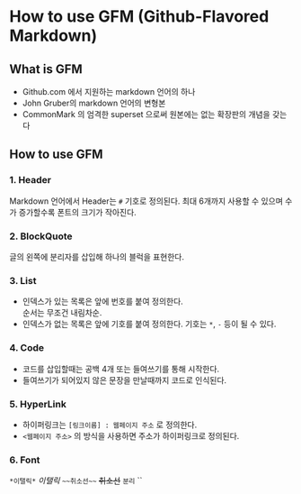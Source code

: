 # How to use GFM (Github-Flavored Markdown)

## What is GFM  
* Github.com 에서 지원하는 markdown 언어의 하나  
* John Gruber의 markdown 언어의 변형본
* CommonMark 의 엄격한 superset 으로써 원본에는 없는 확장판의 개념을 갖는다  

## How to use GFM

### 1. Header  
Markdown 언어에서 Header는 `#` 기호로 정의된다.
최대 6개까지 사용할 수 있으며 
수가 증가할수록 폰트의 크기가 작아진다.

### 2. BlockQuote
글의 왼쪽에 분리자를 삽입해 하나의 블럭을 표현한다.  

### 3. List
* 인덱스가 있는 목록은 앞에 번호를 붙여 정의한다.  
순서는 무조건 내림차순.  
* 인덱스가 없는 목록은 앞에 기호를 붙여 정의한다.
기호는 `*`, `-` 등이 될 수 있다.  

### 4. Code
* 코드를 삽입할때는 공백 4개 또는 들여쓰기를 통해 시작한다.
* 들여쓰기가 되어있지 않은 문장을 만날때까지 코드로 인식된다.  

### 5. HyperLink
* 하이퍼링크는 `[링크이름] : 웹페이지 주소` 로 정의한다.
* `<웹페이지 주소>` 의 방식을 사용하면 주소가 하이퍼링크로 정의된다.

### 6. Font
`*이탤릭*`
*이탤릭*
`~~취소선~~`
~~취소선~~
``분리``
``
